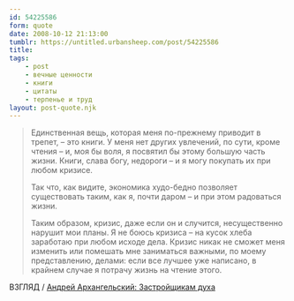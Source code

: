 ```yaml
---
id: 54225586
form: quote
date: 2008-10-12 21:13:00
tumblr: https://untitled.urbansheep.com/post/54225586
title: 
tags:
    - post
    - вечные ценности
    - книги
    - цитаты
    - терпенье и труд
layout: post-quote.njk
---
```


<blockquote>
<p>Единственная вещь, которая меня по-прежнему приводит в трепет,&nbsp;– это книги. У меня нет других увлечений, по сути, кроме чтения&nbsp;– и, моя бы воля, я посвятил бы этому большую часть жизни. Книги, слава богу, недороги&nbsp;– и я могу покупать их при любом кризисе.</p>

<p>Так что, как видите, экономика худо-бедно позволяет существовать таким, как я, почти даром&nbsp;– и при этом радоваться жизни.</p>

<p>Таким образом, кризис, даже если он и случится, несущественно нарушит мои планы. Я не боюсь кризиса&nbsp;– на кусок хлеба заработаю при любом исходе дела. Кризис никак не сможет меня изменить или помешать мне заниматься важными, по моему представлению, делами: если все лучшее уже написано, в крайнем случае я потрачу жизнь на чтение этого.</p>
</blockquote>

ВЗГЛЯД / <a href="http://vz.ru/columns/2008/10/11/217889.html">Андрей Архангельский: Застройщикам духа</a>
